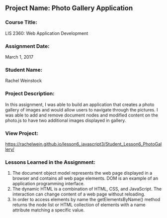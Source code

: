 ## Project Name:  Photo Gallery Application

### Course Title:
LIS 2360:  Web Application Development

### Assignment Date:  
March 1, 2017

### Student Name:  
Rachel Weinstock

### Project Description:
In this assignment, I was able to build an application that creates a photo gallery of images and would allow users to navigate through the pictures. I was able to add and remove document nodes and modified content on the photo.js to have two additional images displayed in gallery. 

### View Project:
https://rachelwein.github.io/lesson6_javascript3/Student_Lesson6_PhotoGallery/

### Lessons Learned in the Assignment:
1. The document object model represents the web page displayed in a browser and contains all web page elements. DOM is an example of an application programming interface. 
2. The dynamic HTML is a combination of HTML, CSS, and JavaScript. The interaction can change content of a web page without reloading. 
3. In order to access elements by name the getElementsByName() method returns the node list or HTML collection of elements with a name attribute matching a specific value. 

